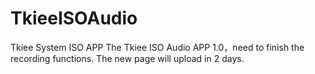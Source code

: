 # TkieeISOAudio
Tkiee System ISO APP 
The Tkiee ISO Audio APP 1.0，need to finish the recording functions. The new page will upload in 2 days.
